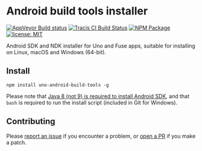 # Android build tools installer

[![AppVeyor Build status](https://img.shields.io/appveyor/ci/mortend/uno-android-build-tools/master.svg?logo=appveyor&style=flat-square)](https://ci.appveyor.com/project/mortend/uno-android-build-tools/branch/master)
[![Tracis CI Build Status](https://img.shields.io/travis/mortend/uno-android-build-tools/master.svg?style=flat-square)](https://travis-ci.org/mortend/uno-android-build-tools)
[![NPM Package](https://img.shields.io/npm/v/uno-android-build-tools.svg?style=flat-square)](https://www.npmjs.com/package/uno-android-build-tools)
[![license: MIT](https://img.shields.io/github/license/fuse-open/uno.svg?style=flat-square)](LICENSE)

Android SDK and NDK installer for Uno and Fuse apps, suitable for installing on Linux, macOS and Windows (64-bit).

## Install

```
npm install uno-android-build-tools -g
```

Please note that [Java 8 (not 9) is required to install Android SDK](https://stackoverflow.com/questions/46402772/failed-to-install-android-sdk-java-lang-noclassdeffounderror-javax-xml-bind-a), and that `bash` is required to run the install script (included in Git for Windows).

## Contributing

Please [report an issue](https://github.com/mortend/uno-android-build-tools/issues) if you encounter a problem, or [open a PR](https://github.com/mortend/uno-android-build-tools/pulls) if you make a patch.
